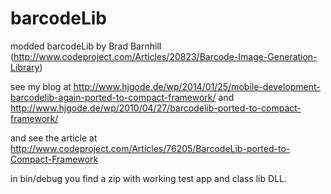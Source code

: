 barcodeLib
==========

modded barcodeLib by Brad Barnhill (http://www.codeproject.com/Articles/20823/Barcode-Image-Generation-Library)

see my blog at http://www.hjgode.de/wp/2014/01/25/mobile-development-barcodelib-again-ported-to-compact-framework/
and
http://www.hjgode.de/wp/2010/04/27/barcodelib-ported-to-compact-framework/

and see the article at http://www.codeproject.com/Articles/76205/BarcodeLib-ported-to-Compact-Framework

in bin/debug you find a zip with working test app and class lib DLL.

